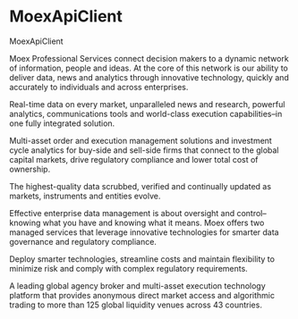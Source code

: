 # MoexApiClient

MoexApiClient

Moex Professional Services connect decision makers to a dynamic network of information, people and ideas.
At the core of this network is our ability to deliver data, news and analytics through innovative technology, quickly and accurately to individuals and across enterprises.

Real-time data on every market, unparalleled news and research, powerful analytics, communications tools and world-class execution capabilities–in one fully integrated solution.

Multi-asset order and execution management solutions and investment cycle analytics for buy-side and sell-side firms that connect to the global capital markets, drive regulatory compliance and lower total cost of ownership.

The highest-quality data scrubbed, verified and continually updated as markets, instruments and entities evolve.

Effective enterprise data management is about oversight and control–knowing what you have and knowing what it means. 
Moex offers two managed services that leverage innovative technologies for smarter data governance and regulatory compliance.

Deploy smarter technologies, streamline costs and maintain flexibility to minimize risk and comply with complex regulatory requirements.

A leading global agency broker and multi-asset execution technology platform that provides anonymous direct market access and algorithmic trading to more than 125 global liquidity venues across 43 countries.
